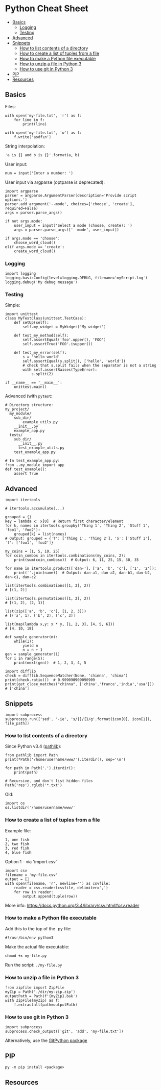 # Python Cheat Sheet

- [Basics](#basics)
    - [Logging](#logging)
    - [Testing](#testing)
- [Advanced](#advanced)
- [Snippets](#snippets)
    - [How to list contents of a directory](#how-to-list-contents-of-a-directory)
    - [How to create a list of tuples from a file](#how-to-create-a-list-of-tuples-from-a-file)
    - [How to make a Python file executable](#how-to-make-a-python-file-executable)
    - [How to unzip a file in Python 3](#how-to-unzip-a-file-in-python-3)
    - [How to use git in Python 3](#how-to-use-git-in-python-3)
- [PIP](#pip)
- [Resources](#resources)



## Basics

Files:

    with open('my-file.txt', 'r') as f:
        for line in f:
            print(line)
    
    with open('my-file.txt', 'w') as f:
        f.write('asdf\n')

String interpolation:

    'a is {} and b is {}'.format(a, b)

User input:

    num = input('Enter a number: ')

User input via argparse (optparse is deprecated):

    import argparse
    parser = argparse.ArgumentParser(description='Provide script options.')
    parser.add_argument('--mode', choices=['choose', 'create'], required=False)
    args = parser.parse_args()
    
    if not args.mode:
        user_input = input('Select a mode (choose, create): ')
        args = parser.parse_args(['--mode', user_input])

    if args.mode == 'choose':
        choose_word_cloud()
    elif args.mode == 'create':
        create_word_cloud()
    
### Logging

    import logging
    logging.basicConfig(level=logging.DEBUG, filename='myScript.log')
    logging.debug('My debug message')

### Testing

Simple:

    import unittest
    class MyTestClass(unittest.TestCase):
        def setUp(self):
            self.my_widget = MyWidget('My widget')
        
        def test_my_method(self):
            self.assertEqual('foo'.upper(), 'FOO')
            self.assertTrue('FOO'.isupper())
            
        def test_my_error(self):
            s = 'hello world'
            self.assertEqual(s.split(), ['hello', 'world'])
            # check that s.split fails when the separator is not a string
            with self.assertRaises(TypeError):
                s.split(2)
     
    if __name__ == '__main__':
        unittest.main()
        
Advanced (with `pytest`:

    # Directory structure:
    my_project/
      my_module/
        sub_dir/
            example_utils.py
        __init__.py
        example_app.py
      tests/
        sub_dir/
          __init__.py
          test_example_utils.py
        test_example_app.py      

    # In test_example_app.py:
    from ..my_module import app
    def test_example():
        assert True



## Advanced

    import itertools
    
    # itertools.accumulate(...)
    
    grouped = {}
    key = lambda x: x[0]  # Return first character/element
    for k, names in itertools.groupby('Thing 1', 'Thing 2', 'Stuff 1', 'foo1', 'foo2'):
        grouped[k] = list(names)
    # Output: grouped = {'T': ['Thing 1', 'Thing 2'], 'S': ['Stuff 1'], 'f': ['foo1', 'foo2']}
    
    my_coins = [1, 5, 10, 25]
    for coin_combos in itertools.combinations(my_coins, 2):
        print(sum(coin_combosx))  # Output: 6, 11, 25, 15, 30, 35
    
    for name in itertools.product(['dan-'], ['a', 'b', 'c'], ['1', '2']):
        print(''.join(name))  # Output: dan-a1, dan-a2, dan-b1, dan-b2, dan-c1, dan-c2
    
    list(itertools.combinations([1, 2], 2))
    # [(1, 2)]
    
    list(itertools.permutations([1, 2], 2))
    # [(1, 2), (2, 1)]
    
    list(zip(['a', 'b', 'c'], [1, 2, 3]))
    # [('a', 1), ('b', 2), ('c', 3)]
    
    list(map(lambda x,y: x * y, [1, 2, 3], [4, 5, 6]))
    # [4, 10, 18]
    
    def sample_generator(n):
        while(1):
            yield n
            n = n + 1
    gen = sample_generator(1)
    for i in range(5):
        print(next(gen))  # 1, 2, 3, 4, 5
    
    import difflib
    check = difflib.SequenceMatcher(None, 'chinna', 'china')
    print(check.ratio())  # 0.909090909090909
    print(get_close_matches("chinna", ['china','france','india','usa']))  # ['china']
    
    
    

## Snippets

    import subprocess
    subprocess.run(['sed', '-ie', 's/{}/{}/g'.format(icon[0], icon[1]), file_path])

### How to list contents of a directory

Since Python v3.4 ([pathlib](https://docs.python.org/3/library/pathlib.html)):

    from pathlib import Path
    print(*Path('/home/username/www/').iterdir(), sep='\n')
    
    for path in Path('.').iterdir():
        print(path)
    
    # Recursive, and don't list hidden files
    Path('res').rglob('*.txt')

Old:

    import os
    os.listdir('/home/username/www/'

### How to create a list of tuples from a file
Example file:

    1, one fish
    2, two fish
    3, red fish
    4, blue fish

Option 1 - via 'import csv'

    import csv
    filename = 'my-file.csv'
    output = []
    with open(filename, 'r', newline='') as csvfile:
        reader = csv.reader(csvfile, delimiter=',')
        for row in reader:
            output.append(tuple(row))

More info: https://docs.python.org/3.4/library/csv.html#csv.reader

### How to make a Python file executable
Add this to the top of the .py file:

    #!/usr/bin/env python3

Make the actual file executable:

    chmod +x my-file.py

Run the script: `./my-file.py`

### How to unzip a file in Python 3

    from zipfile import ZipFile
    myZip = Path('./dir/my-zip.zip')
    outputPath = Path(f'{myZip}.bak')
    with ZipFile(myZip) as f:
        f.extractall(path=outputPath)

### How to use git in Python 3

    import subprocess
    subprocess.check_output(['git', 'add', 'my-file.txt'])

Alternatively, use the [GitPython package](https://github.com/gitpython-developers/GitPython)



## PIP

    py -m pip install <package>



## Resources

